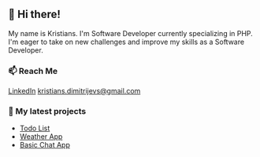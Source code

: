 ## 👋 Hi there!

My name is Kristians. I'm Software Developer currently specializing in PHP. I'm eager to take on new challenges and improve my skills as a Software Developer.

### 📫 Reach Me

[LinkedIn](https://www.linkedin.com/in/kristians-dimitrijevs/)
kristians.dimitrijevs@gmail.com

### :open_file_folder: My latest projects

- [Todo List](https://github.com/k-dimitrijevs/todo-task-v2)
- [Weather App](https://github.com/k-dimitrijevs/Weather)
- [Basic Chat App](https://github.com/k-dimitrijevs/basic-chat)
